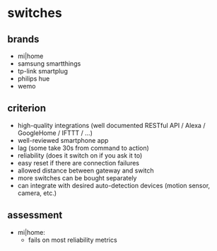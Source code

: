 # switches

## brands
- mi|home
- samsung smartthings
- tp-link smartplug
- philips hue
- wemo

## criterion
- high-quality integrations (well documented RESTful API / Alexa / GoogleHome / IFTTT / ...)
- well-reviewed smartphone app
- lag (some take 30s from command to action)
- reliability (does it switch on if you ask it to)
- easy reset if there are connection failures
- allowed distance between gateway and switch
- more switches can be bought separately
- can integrate with desired auto-detection devices (motion sensor, camera, etc.)

## assessment
- mi|home:
  - fails on most reliability metrics
